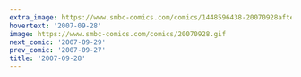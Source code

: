 ```yaml
---
extra_image: https://www.smbc-comics.com/comics/1448596438-20070928after.png
hovertext: '2007-09-28'
image: https://www.smbc-comics.com/comics/20070928.gif
next_comic: '2007-09-29'
prev_comic: '2007-09-27'
title: '2007-09-28'
---
```


